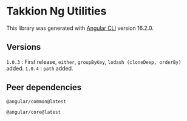 # Takkion Ng Utilities

This library was generated with [Angular CLI](https://github.com/angular/angular-cli) version 16.2.0.

## Versions

`1.0.3` : First release, `either`, `groupByKey`, `lodash (cloneDeep, orderBy)` added.
`1.0.4` : `path` added.

## Peer dependencies

`@angular/common@latest`

`@angular/core@latest`

